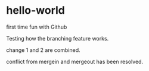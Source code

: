 # hello-world
first time fun with Github

Testing how the branching feature works.

change 1 and 2 are combined.

conflict from mergein and mergeout has been resolved. 
